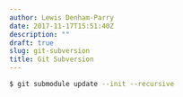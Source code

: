 ```yaml
---
author: Lewis Denham-Parry
date: 2017-11-17T15:51:40Z
description: ""
draft: true
slug: git-subversion
title: Git Subversion
---
```


```bash
$ git submodule update --init --recursive
```